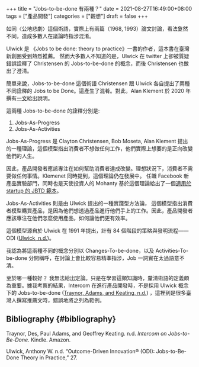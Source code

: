 +++
title = "Jobs-to-be-done 有兩種？"
date = 2021-08-27T16:49:00+08:00
tags = ["產品開發"]
categories = ["觀想"]
draft = false
+++

如同〈公地悲劇〉這個術語，實際上有兩篇（1968, 1993）論文討論，看法敻然不同，造成多數人在議論時指涉混淆。

Ulwick 是 《Jobs to be done: theory to practice》一書的作者，這本書在臺灣新創圈受到熱烈推薦。
然而大多數人不知道的是，Ulwick 在 twitter 上卻被質疑錯誤詮釋了 Christensen 的 Jobs-to-be-done 的概念，而後 Christensen 也做出了澄清。

簡單來說，Jobs-to-be-done 這個術語
Christensen 跟 Ulwick 各自提出了兩種不同詮釋的 Jobs to be Done。這產生了混肴。對此，Alan Klement 於 2020 年撰有[一文](/Users/hychen/Zotero/storage/NAW3BX87/know-the-two-very-different-interpretations-of-jobs-to-be-done-5a18b748bd89.html)給出說明。

這兩種 Jobs-to-be-done 的詮釋分別是:

1.  Jobs-As-Progress
2.  Jobs-As-Activities

Jobs-As-Progress 是 Clayton Christensen, Bob Moseta, Alan Klement 提出的一種理論，這個模型指出消費者不想做任何工作，他們實際上想要的是正向改變他們的人生。

因此，產品開發者應該專注在如何幫助消費者達成改變。理想狀況下，消費者不需要做任何事情。Klemenet 同時提到，這個理論仍在發展中。
任職 Facebook 新產品實驗部門，同時也是天使投資人的 Mohanty 基於這個理論給出了一個[適用於 startup 的 JBTD 範本](https://review.firstround.com/build-products-that-solve-real-problems-with-this-lightweight-jtbd-framework)。

Jobs-As-Activities 則是由 Ulwick 提出的一種實踐型方法論， 這個模型指出消費者模型購買產品，是因為他們想透過產品進行他們手上的工作。因此，產品開發者應該專注在他們怎麼使用產品，如何讓他們更有效率。

這個模型源自於 Ulwick 在 1991 年提出，計有
84 個階段的策略與發明流程——ODI ([Ulwick, n.d.](#orgcbffa9c))。

我認為將這兩種不同的概念分別以 Changes-To-be-done，以及 Activities-To-be-done 分開稱呼，在討論上會比較容易精準指涉，Job 一詞實在太過語意不清。

至於哪一種較好？ 我無法給出定論。只是在學習這類知識時，釐清術語的定義頗為重要。據我考察的結果，Intercom 在進行產品開發時，不是採用 Ulwick 概念下的 Jobs-to-be-done ([Traynor, Adams, and Keating, n.d.](#org621ba70)) ，這裡到是很多臺灣人撰寫推薦文時，錯誤地將之列為範例。


## Bibliography {#bibliography}

<a id="org621ba70"></a>Traynor, Des, Paul Adams, and Geoffrey Keating. n.d. _Intercom on Jobs-to-Be-Done_. Kindle. Amazon.

<a id="orgcbffa9c"></a>Ulwick, Anthony W. n.d. “Outcome-Driven Innovation® (ODI): Jobs-to-Be-Done Theory in Practice,” 27.
